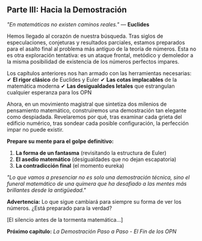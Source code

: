 ## **Parte III: Hacia la Demostración**

*"En matemáticas no existen caminos reales."*
— **Euclides**

Hemos llegado al corazón de nuestra búsqueda. Tras siglos de especulaciones, conjeturas y resultados parciales, estamos preparados para el asalto final al problema más antiguo de la teoría de números. Esta no es otra exploración tentativa: es un ataque frontal, metódico y demoledor a la misma posibilidad de existencia de los números perfectos impares.

Los capítulos anteriores nos han armado con las herramientas necesarias:
✔ **El rigor clásico** de Euclides y Euler
✔ **Las cotas implacables** de la matemática moderna
✔ **Las desigualdades letales** que estrangulan cualquier esperanza para los OPN

Ahora, en un movimiento magistral que sintetiza dos milenios de pensamiento matemático, construiremos una demostración tan elegante como despiadada. Revelaremos por qué, tras examinar cada grieta del edificio numérico, tras sondear cada posible configuración, la perfección impar no puede existir.

**Prepare su mente para el golpe definitivo:**
1. **La forma de un fantasma** (revisitando la estructura de Euler)
2. **El asedio matemático** (desigualdades que no dejan escapatoria)
3. **La contradicción final** (el momento eureka)

*"Lo que vamos a presenciar no es solo una demostración técnica, sino el funeral matemático de una quimera que ha desafiado a las mentes más brillantes desde la antigüedad."*

**Advertencia:** Lo que sigue cambiará para siempre su forma de ver los números. ¿Está preparado para la verdad?

[El silencio antes de la tormenta matemática...]

**Próximo capítulo:** *La Demostración Paso a Paso - El Fin de los OPN*
